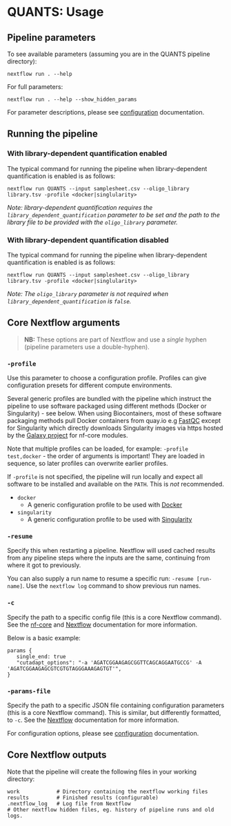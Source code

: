 # QUANTS: Usage

## Pipeline parameters

To see available parameters (assuming you are in the QUANTS pipeline directory):

```
nextflow run . --help
```

For full parameters:

```
nextflow run . --help --show_hidden_params
```

For parameter descriptions, please see [configuration](assets/configuration) documentation.

## Running the pipeline

### With library-dependent quantification enabled

The typical command for running the pipeline when library-dependent quantification is enabled is as follows:

```console
nextflow run QUANTS --input samplesheet.csv --oligo_library library.tsv -profile <docker|singlularity>
```

*Note: library-dependent quantification requires the `library_dependent_quantification` parameter to be set and the path to the library file to be provided with the `oligo_library` parameter.*

### With library-dependent quantification disabled

The typical command for running the pipeline when library-dependent quantification is enabled is as follows:

```console
nextflow run QUANTS --input samplesheet.csv --oligo_library library.tsv -profile <docker|singlularity>
```

*Note: The `oligo_library` parameter is not required when `library_dependent_quantification` is `false`.*

## Core Nextflow arguments

> **NB:** These options are part of Nextflow and use a _single_ hyphen (pipeline parameters use a double-hyphen).

### `-profile`

Use this parameter to choose a configuration profile. Profiles can give configuration presets for different compute environments.

Several generic profiles are bundled with the pipeline which instruct the pipeline to use software packaged using different methods (Docker or Singularity) - see below. When using Biocontainers, most of these software packaging methods pull Docker containers from quay.io e.g [FastQC](https://quay.io/repository/biocontainers/fastqc) except for Singularity which directly downloads Singularity images via https hosted by the [Galaxy project](https://depot.galaxyproject.org/singularity/) for nf-core modules.

Note that multiple profiles can be loaded, for example: `-profile test,docker` - the order of arguments is important!
They are loaded in sequence, so later profiles can overwrite earlier profiles.

If `-profile` is not specified, the pipeline will run locally and expect all software to be installed and available on the `PATH`. This is _not_ recommended.

* `docker`
    * A generic configuration profile to be used with [Docker](https://docker.com/)
* `singularity`
    * A generic configuration profile to be used with [Singularity](https://sylabs.io/docs/)

### `-resume`

Specify this when restarting a pipeline. Nextflow will used cached results from any pipeline steps where the inputs are the same, continuing from where it got to previously.

You can also supply a run name to resume a specific run: `-resume [run-name]`. Use the `nextflow log` command to show previous run names.

### `-c`

Specify the path to a specific config file (this is a core Nextflow command). See the [nf-core](https://nf-co.re/usage/configuration) and [Nextflow](https://www.nextflow.io/docs/latest/config.html) documentation for more information.

Below is a basic example:

```
params {
   single_end: true
   "cutadapt_options": "-a 'AGATCGGAAGAGCGGTTCAGCAGGAATGCCG' -A 'AGATCGGAAGAGCGTCGTGTAGGGAAAGAGTGT'",
}
```

### `-params-file`

Specify the path to a specific JSON file containing configuration parameters (this is a core Nextflow command). This is similar, but differently formatted, to `-c`. See the [Nextflow](https://www.nextflow.io/docs/latest/config.html) documentation for more information.

For configuration options, please see [configuration](assets/configuration) documentation.

## Core Nextflow outputs

Note that the pipeline will create the following files in your working directory:

```console
work            # Directory containing the nextflow working files
results         # Finished results (configurable)
.nextflow_log   # Log file from Nextflow
# Other nextflow hidden files, eg. history of pipeline runs and old logs.
```